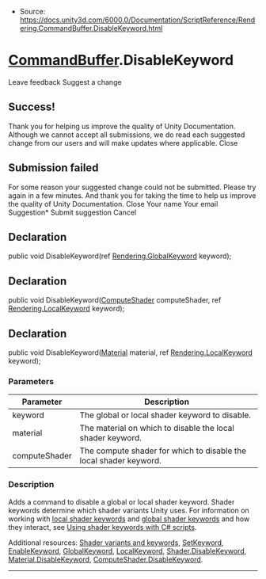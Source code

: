 * Source: https://docs.unity3d.com/6000.0/Documentation/ScriptReference/Rendering.CommandBuffer.DisableKeyword.html

#  [CommandBuffer](https://docs.unity3d.com/6000.0/Documentation/ScriptReference/Rendering.CommandBuffer.html).DisableKeyword
Leave feedback
Suggest a change
## Success!
Thank you for helping us improve the quality of Unity Documentation. Although we cannot accept all submissions, we do read each suggested change from our users and will make updates where applicable.
Close
## Submission failed
For some reason your suggested change could not be submitted. Please <a>try again</a> in a few minutes. And thank you for taking the time to help us improve the quality of Unity Documentation.
Close
Your name Your email Suggestion* Submit suggestion
Cancel
## Declaration
public void DisableKeyword(ref [Rendering.GlobalKeyword](https://docs.unity3d.com/6000.0/Documentation/ScriptReference/Rendering.GlobalKeyword.html) keyword); 
## Declaration
public void DisableKeyword([ComputeShader](https://docs.unity3d.com/6000.0/Documentation/ScriptReference/ComputeShader.html) computeShader, ref [Rendering.LocalKeyword](https://docs.unity3d.com/6000.0/Documentation/ScriptReference/Rendering.LocalKeyword.html) keyword); 
## Declaration
public void DisableKeyword([Material](https://docs.unity3d.com/6000.0/Documentation/ScriptReference/Material.html) material, ref [Rendering.LocalKeyword](https://docs.unity3d.com/6000.0/Documentation/ScriptReference/Rendering.LocalKeyword.html) keyword); 
### Parameters
Parameter | Description  
---|---  
keyword | The global or local shader keyword to disable.  
material | The material on which to disable the local shader keyword.  
computeShader | The compute shader for which to disable the local shader keyword.  
### Description
Adds a command to disable a global or local shader keyword.
Shader keywords determine which shader variants Unity uses. For information on working with [local shader keywords](https://docs.unity3d.com/6000.0/Documentation/ScriptReference/Rendering.LocalKeyword.html) and [global shader keywords](https://docs.unity3d.com/6000.0/Documentation/ScriptReference/Rendering.GlobalKeyword.html) and how they interact, see [Using shader keywords with C# scripts](https://docs.unity3d.com/6000.0/Documentation/Manual/shader-keywords-scripts.html).  
  
Additional resources: [Shader variants and keywords](https://docs.unity3d.com/6000.0/Documentation/Manual/shader-variants-and-keywords.html), [SetKeyword](https://docs.unity3d.com/6000.0/Documentation/ScriptReference/Rendering.CommandBuffer.SetKeyword.html), [EnableKeyword](https://docs.unity3d.com/6000.0/Documentation/ScriptReference/Rendering.CommandBuffer.EnableKeyword.html), [GlobalKeyword](https://docs.unity3d.com/6000.0/Documentation/ScriptReference/Rendering.GlobalKeyword.html), [LocalKeyword](https://docs.unity3d.com/6000.0/Documentation/ScriptReference/Rendering.LocalKeyword.html), [Shader.DisableKeyword](https://docs.unity3d.com/6000.0/Documentation/ScriptReference/Shader.DisableKeyword.html), [Material.DisableKeyword](https://docs.unity3d.com/6000.0/Documentation/ScriptReference/Material.DisableKeyword.html), [ComputeShader.DisableKeyword](https://docs.unity3d.com/6000.0/Documentation/ScriptReference/ComputeShader.DisableKeyword.html).
* * *
